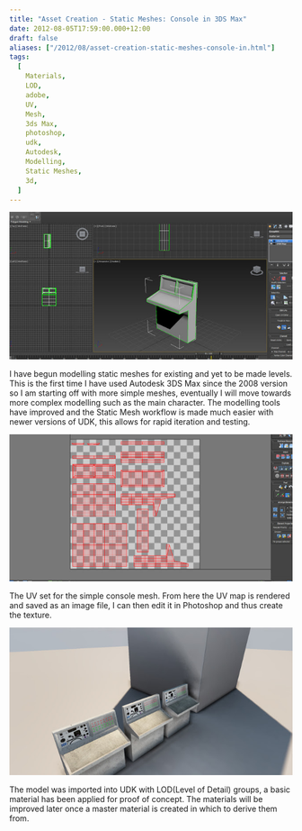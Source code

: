 ```yaml
---
title: "Asset Creation - Static Meshes: Console in 3DS Max"
date: 2012-08-05T17:59:00.000+12:00
draft: false
aliases: ["/2012/08/asset-creation-static-meshes-console-in.html"]
tags:
  [
    Materials,
    LOD,
    adobe,
    UV,
    Mesh,
    3ds Max,
    photoshop,
    udk,
    Autodesk,
    Modelling,
    Static Meshes,
    3d,
  ]
---
```


![](3dsmax.jpg)

I have begun modelling static meshes for existing and yet to be made levels. This is the first time I have used Autodesk 3DS Max since the 2008 version so I am starting off with more simple meshes, eventually I will move towards more complex modelling such as the main character. The modelling tools have improved and the Static Mesh workflow is made much easier with newer versions of UDK, this allows for rapid iteration and testing.

![](uv.jpg)

The UV set for the simple console mesh. From here the UV map is rendered and saved as an image file, I can then edit it in Photoshop and thus create the texture.

![](udk.jpg)

The model was imported into UDK with LOD(Level of Detail) groups, a basic material has been applied for proof of concept. The materials will be improved later once a master material is created in which to derive them from.
